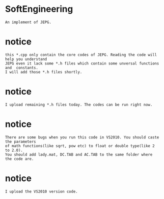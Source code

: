 # SoftEngineering
    An implement of JEPG.
    
# notice
    this *.cpp only contain the core codes of JEPG. Reading the code will help you understand 
    JEPG even it lack some *.h files which contain some unversal functions and  constants.
    I will add those *.h files shortly.    
# notice 
    I upload remaining *.h files today. The codes can be run right now.
# notice
    There are some bugs when you run this code in VS2010. You should caste the parameters 
    of math functions(like sqrt, pow etc) to float or double type(like 2 to 2.0).
    You should add lady.mat, DC.TAB and AC.TAB to the same folder where the code are.
# notice
    I upload the VS2010 version code.